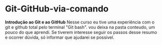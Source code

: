 # **Git-GitHub-via-comando**

**Introdução ao Git e ao GitHub**
Nesse curso eu tive uma experiência com o git e github total pelo terminal "Git bash".
vou deixa na pasta conteudo, um pouco do que aprendi. Se tiverem interesse seguir os passos desse resumo e ocorrer dúvida, só informar que ajudarei se possivel.
